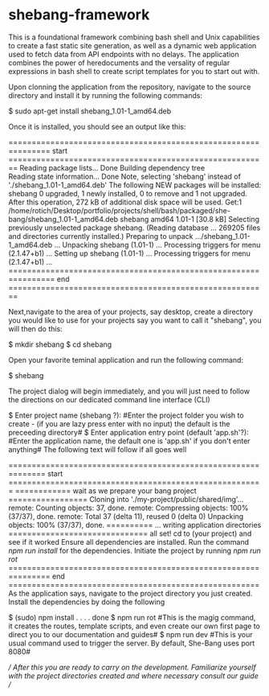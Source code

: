 # shebang-framework
This is a foundational framework combining bash shell and Unix capabilities to create a fast static site generation, as well as a dynamic web application used to fetch data from API endpoints with no delays.
The application combines the power of heredocuments and the versality of regular expressions in bash shell to create script templates
for you to start out with. 

Upon clonning the application from the repository, navigate to the source directory and install it by running the following commands:

$ sudo apt-get install shebang_1.01-1_amd64.deb

Once it is installed, you should see an output like this:

=============================================================== start ========================================================
Reading package lists... Done
Building dependency tree       
Reading state information... Done
Note, selecting 'shebang' instead of './shebang_1.01-1_amd64.deb'
The following NEW packages will be installed:
  shebang
0 upgraded, 1 newly installed, 0 to remove and 1 not upgraded.
After this operation, 272 kB of additional disk space will be used.
Get:1 /home/rotich/Desktop/portfolio/projects/shell/bash/packaged/she-bang/shebang_1.01-1_amd64.deb shebang amd64 1.01-1 [30.8 kB]
Selecting previously unselected package shebang.
(Reading database ... 269205 files and directories currently installed.)
Preparing to unpack .../shebang_1.01-1_amd64.deb ...
Unpacking shebang (1.01-1) ...
Processing triggers for menu (2.1.47+b1) ...
Setting up shebang (1.01-1) ...
Processing triggers for menu (2.1.47+b1) ...
================================================================ end ========================================================

Next,navigate to the area of your projects, say desktop,  create a directory you would like to use for your projects say you want
to call it "shebang", you will then do this:

$ mkdir shebang
$ cd shebang

Open your favorite teminal application and run the following command:

$ shebang

The project dialog will begin immediately, and you will just need to follow the directions on our dedicated command line interface (CLI)

$ Enter project name (shebang ?): #Enter the project folder you wish to create - (if you are lazy press enter with no input) the default is the preceeding directory#
$ Enter application entry point (default 'app.sh'?): #Enter the application name, the default one is 'app.sh' if you don't enter anything#
The following text will follow if all goes well

============================================================== start =======================================================
============ wait as we prepare your bang project =================
Cloning into './my-project/public/shared/img'...
remote: Counting objects: 37, done.
remote: Compressing objects: 100% (37/37), done.
remote: Total 37 (delta 11), reused 0 (delta 0)
Unpacking objects: 100% (37/37), done.
========== ... writing application directories ==============================
all set! cd to (your project) and see if it worked
Ensure all dependencies are installed.
Run the command *npm run install* for the dependencies.
Initiate the project by running *npm run rot*
=============================================================== end ======================================================
As the application says, navigate to the project directory you just created. Install the dependencies by doing the following

$ (sudo) npm install
.
.
.
.
done
$ npm run rot #This is the magig command, it creates the routes, template scripts, and even create our own first page to direct you to
our documentation and guides#
$ npm run dev #This is your usual command used to trigger the server. By default, She-Bang uses port 8080#

*/ After this you are ready to carry on the development. Familiarize yourself with the project directories created and where necessary 
consult our guide /*


